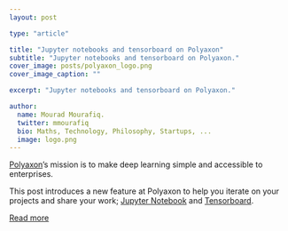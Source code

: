 ```yaml
---
layout: post

type: "article"

title: "Jupyter notebooks and tensorboard on Polyaxon"
subtitle: "Jupyter notebooks and tensorboard on Polyaxon."
cover_image: posts/polyaxon_logo.png
cover_image_caption: ""

excerpt: "Jupyter notebooks and tensorboard on Polyaxon."

author:
  name: Mourad Mourafiq.
  twitter: mmourafiq
  bio: Maths, Technology, Philosophy, Startups, ...
  image: logo.png
---
```

[Polyaxon](https://github.com/polyaxon/polyaxon)’s mission is to make deep learning simple and accessible to enterprises.

This post introduces a new feature at Polyaxon to help you iterate on your projects and share your work; [Jupyter Notebook](https://jupyter.org/) and [Tensorboard](https://medium.com/r/?url=https%3A%2F%2Fwww.tensorflow.org%2Fprogrammers_guide%2Fsummaries_and_tensorboard).


[Read more](https://medium.com/polyaxon/jupyter-notebooks-and-tensorboard-on-polyaxon-f4b9ce973575)
